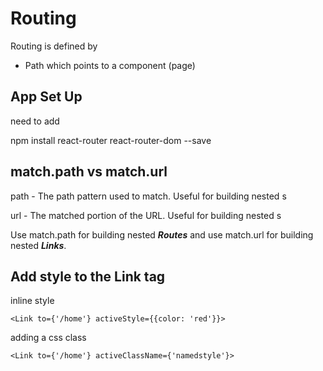 # Routing

Routing is defined by

- Path which points to a component (page)

## App Set Up

need to add

npm install react-router react-router-dom --save

## match.path vs match.url

path - The path pattern used to match. Useful for building nested <Route>s

url - The matched portion of the URL. Useful for building nested <Link>s
  
Use match.path for building nested ***Routes*** and use match.url for building nested ***Links***.

## Add style to the Link tag

inline style
```
<Link to={'/home'} activeStyle={{color: 'red'}}>
```

adding a css class
```
<Link to={'/home'} activeClassName={'namedstyle'}>
```


